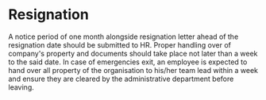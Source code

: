 # Resignation

A notice period of one month alongside resignation letter ahead of the resignation date should be submitted to HR. Proper handling over of company's property and documents should take place not later than a week to the said date. 
In case of emergencies exit, an employee is expected to hand over all property of the organisation to his/her team lead within a week and ensure they are cleared by the administrative department before leaving.